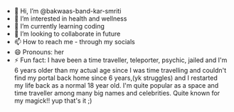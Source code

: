 - 👋 Hi, I’m @bakwaas-band-kar-smriti
- 👀 I’m interested in health and wellness
- 🌱 I’m currently learning coding 
- 💞️ I’m looking to collaborate in future
- 📫 How to reach me - through my socials
- 😄 Pronouns: her
- ⚡ Fun fact: I have been a time traveller, teleporter, psychic, jailed and I'm 6 years older than my actual age since I was time travelling and couldn't find my portal back home since 6 years,(yk struggles) and I restarted my life back as a normal 18 year old. I'm quite popular as a space and time traveller among many big names and celebrities. Quite known for my magick!!
  yup that's it ;) 

<!---
bakwaas-band-kar-smriti/bakwaas-band-kar-smriti is a ✨ special ✨ repository because its `README.md` (this file) appears on your GitHub profile.
You can click the Preview link to take a look at your changes.
--->
